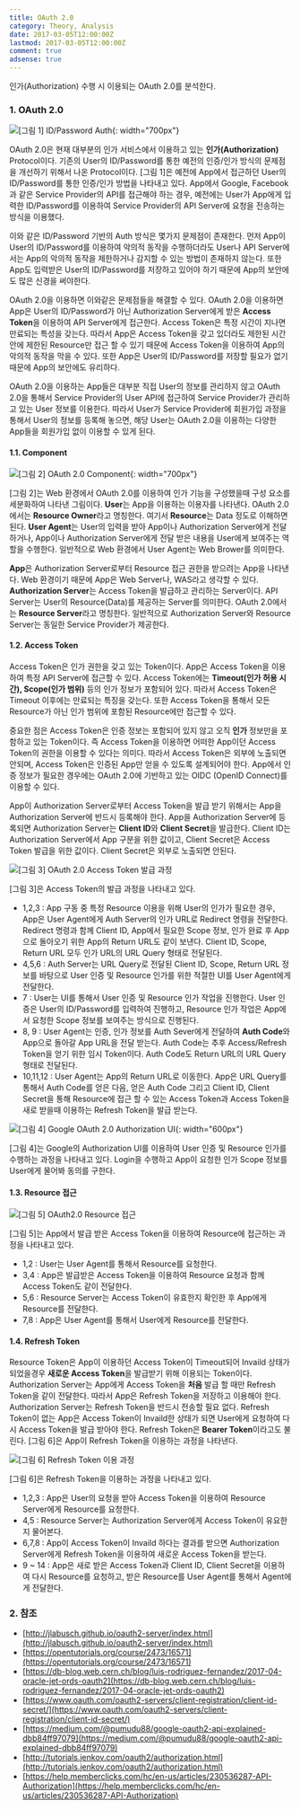 ```yaml
---
title: OAuth 2.0
category: Theory, Analysis
date: 2017-03-05T12:00:00Z
lastmod: 2017-03-05T12:00:00Z
comment: true
adsense: true
---
```


인가(Authorization) 수행 시 이용되는 OAuth 2.0를 분석한다.

### 1. OAuth 2.0

![[그림 1] ID/Password Auth]({{site.baseurl}}/images/theory_analysis/OAuth_2.0/ID_Password_Auth.PNG){: width="700px"}

OAuth 2.0은 현재 대부분의 인가 서비스에서 이용하고 있는 **인가(Authorization)** Protocol이다. 기존의 User의 ID/Password를 통한 예전의 인증/인가 방식의 문제점을 개선하기 위해서 나온 Protocol이다. [그림 1]은 예전에 App에서 접근하던 User의 ID/Password를 통한 인증/인가 방법을 나타내고 있다. App에서 Google, Facebook과 같은 Service Provider의 API를 접근해야 하는 경우, 예전에는 User가 App에게 입력한 ID/Password를 이용하여 Service Provider의 API Server에 요청을 전송하는 방식을 이용했다.

이와 같은 ID/Password 기반의 Auth 방식은 몇가지 문제점이 존재한다. 먼저 App이 User의 ID/Password를 이용하여 악의적 동작을 수행하더라도 User나 API Server에서는 App의 악의적 동작을 제한하거나 감지할 수 있는 방법이 존재하지 않는다. 또한 App도 입력받은 User의 ID/Password를 저장하고 있어야 하기 때문에 App의 보안에도 많은 신경을 써야한다.

OAuth 2.0을 이용하면 이와같은 문제점들을 해결할 수 있다. OAuth 2.0을 이용하면 App은 User의 ID/Password가 아닌 Authorization Server에게 받은 **Access Token**을 이용하여 API Server에게 접근한다. Access Token은 특정 시간이 지나면 만료되는 특성을 갖는다. 따라서 App은 Access Token을 갖고 있더라도 제한된 시간안에 제한된 Resource만 접근 할 수 있기 때문에 Access Token을 이용하여 App의 악의적 동작을 막을 수 있다. 또한 App은 User의 ID/Password를 저장할 필요가 없기 때문에 App의 보안에도 유리하다.

OAuth 2.0을 이용하는 App들은 대부분 직접 User의 정보를 관리하지 않고 OAuth 2.0을 통해서 Service Provider의 User API에 접근하여 Service Provider가 관리하고 있는 User 정보를 이용한다. 따라서 User가 Service Provider에 회원가입 과정을 통해서 User의 정보를 등록해 놓으면, 해당 User는 OAuth 2.0을 이용하는 다양한 App들을 회원가입 없이 이용할 수 있게 된다.

#### 1.1. Component

![[그림 2] OAuth 2.0 Component]({{site.baseurl}}/images/theory_analysis/OAuth_2.0/OAuth_2.0_Component.PNG){: width="700px"}

[그림 2]는 Web 환경에서 OAuth 2.0를 이용하여 인가 기능을 구성했을때 구성 요소를 세분화하여 나타낸 그림이다. **User**는 App을 이용하는 이용자를 나타낸다. OAuth 2.0에서는 **Resource Owner**라고 명칭한다. 여기서 **Resource**는 Data 정도로 이해하면 된다. **User Agent**는 User의 입력을 받아 App이나 Authorization Server에게 전달하거나, App이나 Authorization Server에게 전달 받은 내용을 User에게 보여주는 역할을 수행한다. 일반적으로 Web 환경에서 User Agent는 Web Brower를 의미한다.

**App**은 Authorization Server로부터 Resource 접근 권한을 받으려는 App을 나타낸다. Web 환경이기 때문에 App은 Web Server나, WAS라고 생각할 수 있다. **Authorization Server**는 Access Token을 발급하고 관리하는 Server이다. API Server는 User의 Resource(Data)를 제공하는 Server를 의미한다. OAuth 2.0에서는 **Resource Server**라고 명칭한다. 일반적으로 Authorization Server와 Resource Server는 동일한 Service Provider가 제공한다.

#### 1.2. Access Token

Access Token은 인가 권한을 갖고 있는 Token이다. App은 Access Token을 이용하여 특정 API Server에 접근할 수 있다. Access Token에는 **Timeout(인가 허용 시간), Scope(인가 범위)** 등의 인가 정보가 포함되어 있다. 따라서 Access Token은 Timeout 이후에는 만료되는 특징을 갖는다. 또한 Access Token을 통해서 모든 Resource가 아닌 인가 범위에 포함된 Resource에만 접근할 수 있다.

중요한 점은 Access Token은 인증 정보는 포함되어 있지 않고 오직 **인가** 정보만을 포함하고 있는 Token이다. 즉 Access Token을 이용하면 어떠한 App이던 Access Token의 권한을 이용할 수 있다는 의미다. 따라서 Access Token은 외부에 노출되면 안되며, Access Token은 인증된 App만 얻을 수 있도록 설계되어야 한다. App에서 인증 정보가 필요한 경우에는 OAuth 2.0에 기반하고 있는 OIDC (OpenID Connect)를 이용할 수 있다.

App이 Authorization Server로부터 Access Token을 발급 받기 위해서는 App을 Authorization Server에 반드시 등록해야 한다. App을 Authorization Server에 등록되면 Authorization Server는 **Client ID**와 **Client Secret**을 발급한다. Client ID는 Authorization Server에서 App 구분을 위한 값이고, Client Secret은 Access Token 발급을 위한 값이다. Client Secret은 외부로 노출되면 안된다.

![[그림 3] OAuth 2.0 Access Token 발급 과정]({{site.baseurl}}/images/theory_analysis/OAuth_2.0/OAuth_2.0_Access_Token_Flow.PNG)

[그림 3]은 Access Token의 발급 과정을 나타내고 있다.

* 1,2,3 : App 구동 중 특정 Resource 이용을 위해 User의 인가가 필요한 경우, App은 User Agent에게 Auth Server의 인가 URL로 Redirect 명령을 전달한다. Redirect 명령과 함께 Client ID, App에서 필요한 Scope 정보, 인가 완료 후 App으로 돌아오기 위한 App의 Return URL도 같이 보낸다. Client ID, Scope, Return URL 모두 인가 URL의 URL Query 형태로 전달된다.
* 4,5,6 : Auth Server는 URL Query로 전달된 Client ID, Scope, Return URL 정보를 바탕으로 User 인증 및 Resource 인가를 위한 적절한 UI를 User Agent에게 전달한다.
* 7 : User는 UI를 통해서 User 인증 및 Resource 인가 작업을 진행한다. User 인증은 User의 ID/Password를 입력하여 진행하고, Resource 인가 작업은 App에서 요청한 Scope 정보를 보여주는 방식으로 진행된다.
* 8, 9 : User Agent는 인증, 인가 정보를 Auth Sever에게 전달하여 **Auth Code**와 App으로 돌아갈 App URL을 전달 받는다. Auth Code는 추후 Access/Refresh Token을 얻기 위한 임시 Token이다. Auth Code도 Return URL의 URL Query 형태로 전달된다.
* 10,11,12 : User Agent는 App의 Return URL로 이동한다. App은 URL Query를 통해서 Auth Code를 얻은 다음, 얻은 Auth Code 그리고 Client ID, Client Secret을 통해 Resource에 접근 할 수 있는 Access Token과 Access Token을 새로 받을때 이용하는 Refresh Token을 발급 받는다.

![[그림 4] Google OAuth 2.0 Authorization UI]({{site.baseurl}}/images/theory_analysis/OAuth_2.0/Auth_Google_UI.PNG){: width="600px"}

[그림 4]는 Google의 Authorization UI를 이용하여 User 인증 및 Resource 인가를 수행하는 과정을 나타내고 있다. Login을 수행하고 App이 요청한 인가 Scope 정보를 User에게 물어봐 동의를 구한다.

#### 1.3. Resource 접근

![[그림 5] OAuth2.0 Resource 접근]({{site.baseurl}}/images/theory_analysis/OAuth_2.0/OAuth_2.0_Resource_Access_Flow.PNG)

[그림 5]는 App에서 발급 받은 Access Token을 이용하여 Resource에 접근하는 과정을 나타내고 있다.

* 1,2 : User는 User Agent를 통해서 Resource를 요청한다.
* 3,4 : App은 발급받은 Access Token을 이용하여 Resource 요청과 함께 Access Token도 같이 전달한다.
* 5,6 : Resource Server는 Access Token이 유효한지 확인한 후 App에게 Resource를 전달한다.
* 7,8 : App은 User Agent를 통해서 User에게 Resource를 전달한다.

#### 1.4. Refresh Token

Resource Token은 App이 이용하던 Access Token이 Timeout되어 Invaild 상태가 되었을경우 **새로운 Access Token**을 발급받기 위해 이용되는 Token이다. Authorization Server는 App에게 Access Token을 **처음** 발급 할 때만 Refresh Token을 같이 전달한다. 따라서 App은 Refresh Token을 저장하고 이용해야 한다. Authorization Server는 Refresh Token을 반드시 전송할 필요 없다. Refresh Token이 없는 App은 Access Token이 Invaild한 상태가 되면 User에게 요청하여 다시 Access Token을 발급 받아야 한다. Refresh Token은 **Bearer Token**이라고도 불린다. [그림 6]은 App이 Refresh Token을 이용하는 과정을 나타낸다.

![[그림 6] Refresh Token 이용 과정]({{site.baseurl}}/images/theory_analysis/OAuth_2.0/OAuth_2.0_Refresh_Token_Flow.PNG)

[그림 6]은 Refresh Token을 이용하는 과정을 나타내고 있다.

* 1,2,3 : App은 User의 요청을 받아 Access Token을 이용하여 Resource Server에게 Resource를 요청한다.
* 4,5 : Resource Server는 Authorization Server에게 Access Token이 유요한지 물어본다.
* 6,7,8 : App이 Access Token이 Invaild 하다는 결과를 받으면 Authorization Server에게 Refresh Token을 이용하여 새로운 Access Token을 받는다.
* 9 ~ 14 : App은 새로 받은 Access Token과 Client ID, Client Secret을 이용하여 다시 Resource를 요청하고, 받은 Resource를 User Agent를 통해서 Agent에게 전달한다.

### 2. 참조

* [http://jlabusch.github.io/oauth2-server/index.html](http://jlabusch.github.io/oauth2-server/index.html)
* [https://opentutorials.org/course/2473/16571](https://opentutorials.org/course/2473/16571)
* [https://db-blog.web.cern.ch/blog/luis-rodriguez-fernandez/2017-04-oracle-jet-ords-oauth2](https://db-blog.web.cern.ch/blog/luis-rodriguez-fernandez/2017-04-oracle-jet-ords-oauth2)
* [https://www.oauth.com/oauth2-servers/client-registration/client-id-secret/](https://www.oauth.com/oauth2-servers/client-registration/client-id-secret/)
* [https://medium.com/@pumudu88/google-oauth2-api-explained-dbb84ff97079](https://medium.com/@pumudu88/google-oauth2-api-explained-dbb84ff97079)
* [http://tutorials.jenkov.com/oauth2/authorization.html](http://tutorials.jenkov.com/oauth2/authorization.html)
* [https://help.memberclicks.com/hc/en-us/articles/230536287-API-Authorization](https://help.memberclicks.com/hc/en-us/articles/230536287-API-Authorization)